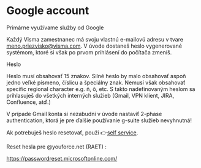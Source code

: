# Google account
Primárne využívame služby od Google

Každý Visma zamestnanec má svoju vlastnú e-mailovú adresu v tvare meno.priezvisko@visma.com. V úvode dostaneš heslo vygenerované systémom, ktoré si však po prvom prihlásení do počítača zmeníš.



Heslo

Heslo musí obsahovať 15 znakov. Silné heslo by malo obsahovať aspoň jedno veľké písmeno, číslicu a špeciálny znak. Nemusí však obsahovať specific regional character e.g. ň, ô, etc. S takto nadefinovaným heslom sa prihlasuješ do všetkých interných služieb (Gmail, VPN klient, JIRA, Confluence, atď.)



V prípade Gmail konta si nezabudni v úvode nastaviť 2-phase authentication, ktorá je pre ďalšie používanie g-suite služieb nevyhnutná!

Ak potrebuješ heslo resetovať, použi 👉[self service](https://password.visma.com/default.aspx).


Reset hesla pre @youforce.net (RAET) :

https://passwordreset.microsoftonline.com/